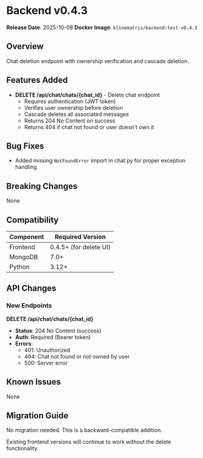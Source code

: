 # Backend v0.4.3

**Release Date**: 2025-10-08
**Docker Image**: `klinematrix/backend:test-v0.4.3`

## Overview

Chat deletion endpoint with ownership verification and cascade deletion.

## Features Added

- **DELETE /api/chat/chats/{chat_id}** - Delete chat endpoint
  - Requires authentication (JWT token)
  - Verifies user ownership before deletion
  - Cascade deletes all associated messages
  - Returns 204 No Content on success
  - Returns 404 if chat not found or user doesn't own it

## Bug Fixes

- Added missing `NotFoundError` import in chat.py for proper exception handling

## Breaking Changes

None

## Compatibility

| Component | Required Version |
|-----------|-----------------|
| Frontend | 0.4.5+ (for delete UI) |
| MongoDB | 7.0+ |
| Python | 3.12+ |

## API Changes

### New Endpoints

**DELETE /api/chat/chats/{chat_id}**
- **Status**: 204 No Content (success)
- **Auth**: Required (Bearer token)
- **Errors**:
  - 401: Unauthorized
  - 404: Chat not found or not owned by user
  - 500: Server error

## Known Issues

None

## Migration Guide

No migration needed. This is a backward-compatible addition.

Existing frontend versions will continue to work without the delete functionality.
